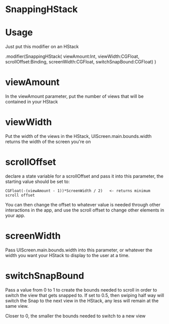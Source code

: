 # SnappingHStack

# Usage

Just put this modifier on an HStack

.modifier(SnappingHStack(
    viewAmount:Int, 
    viewWidth:CGFloat, 
    scrollOffset:Binding<CGFloat>,
    screenWidth:CGFloat,
    switchSnapBound:CGFloat)
)

# viewAmount

In the viewAmount parameter, put the number of views that will be contained in your HStack

# viewWidth

Put the width of the views in the HStack, UIScreen.main.bounds.width returns the width of the screen you're on

# scrollOffset

declare a state variable for a scrollOffset and pass it into this parameter, the starting value should be set to:
    
    CGFloat(-(viewAmount - 1))*ScreenWidth / 2)   <- returns minimum scroll offset

You can then change the offset to whatever value is needed through other interactions in the app, and use the scroll offset to change other elements in your app.

# screenWidth

Pass UIScreen.main.bounds.width into this parameter, or whatever the width you want your HStack to display to the user at a time. 

# switchSnapBound

Pass a value from 0 to 1 to create the bounds needed to scroll in order to switch the view that gets snapped to. If set to 0.5, then swiping half way will switch the Snap to the next view in the HStack, any less will remain at the same view. 

Closer to 0, the smaller the bounds needed to switch to a new view
